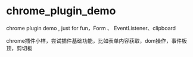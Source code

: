 # chrome_plugin_demo
chrome plugin demo , just for fun，Form 、 EventListener、clipboard

chrome插件小样，尝试插件基础功能，比如表单内容获取，dom操作，事件板顶，剪切板
